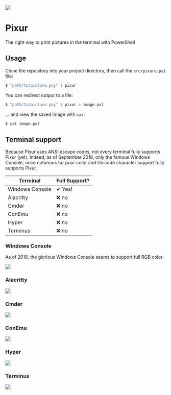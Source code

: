 
![](https://raw.githubusercontent.com/lptstr/lptstr-images/master/screenshots/projects/pixur/propoganda.JPG)
# Pixur
The right way to print pictures in the terminal with PowerShell

## Usage
Clone the repository into your project directory, then call the `src/pixure.ps1` file:
```powershell
$ "path/to/picture.png" | pixur
```

You can redirect output to a file:

```powershell
$ "path/to/picture.png" | pixur > image.pxl
```
... and view the saved image with `cat`:

```powershell
$ cat image.pxl
```
## Terminal support
Because Pixur uses ANSI escape codes, not every terminal fully supports Pixur (yet). Indeed, as of September 2018, only the famous Windows Console, once notorious for poor color and Unicode character support fully supports Pixur.

|Terminal|Full Support?|
|--------|---------|
|Windows Console|  ✔ Yes! |
|Alacritty|  ❌ no |
|Cmder|  ❌ no |
|ConEmu|  ❌ no |
|Hyper|  ❌ no |
|Terminus|  ❌ no |

### Windows Console
As of 2018, the glorious Windows Console seems to support full RGB color:

![](https://raw.githubusercontent.com/lptstr/lptstr-images/master/screenshots/projects/pixur/conhost_win10.JPG)

### Alacritty

![](https://raw.githubusercontent.com/lptstr/lptstr-images/master/screenshots/projects/pixur/alacritty.JPG)

### Cmder

![](https://raw.githubusercontent.com/lptstr/lptstr-images/master/screenshots/projects/pixur/cmder.JPG)

### ConEmu

![](https://raw.githubusercontent.com/lptstr/lptstr-images/master/screenshots/projects/pixur/conemu.JPG)

### Hyper

![](https://raw.githubusercontent.com/lptstr/lptstr-images/master/screenshots/projects/pixur/hyper.JPG)

### Terminus

![](https://raw.githubusercontent.com/lptstr/lptstr-images/master/screenshots/projects/pixur/terminus.JPG)
